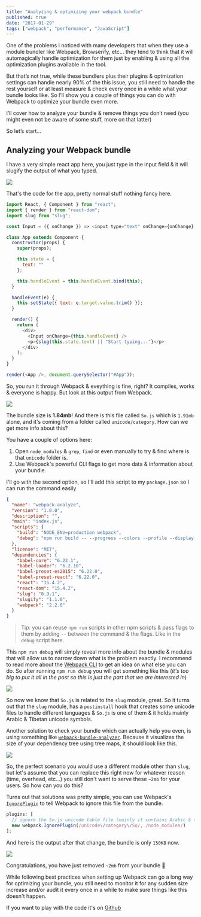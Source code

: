 ```yaml
---
title: "Analyzing & optimizing your webpack bundle"
published: true
date: "2017-01-29"
tags: ["webpack", "performance", "JavaScript"]
---
```


One of the problems I noticed with many developers that when they use a module bundler like Webpack, Browserify, etc… they tend to think that it will automagically handle optimization for them just by enabling & using all the optimization plugins available in the tool.

But that’s not true, while these bundlers plus their plugins & optmization settings can handle nearly 90% of the this issue, you still need to handle the rest yourself or at least measure & check every once in a while what your bundle looks like. So I’ll show you a couple of things you can do with Webpack to optimize your bundle even more.

I’ll cover how to analyze your bundle & remove things you don’t need (you might even not be aware of some stuff, more on that latter)

So let’s start…

## Analyzing your Webpack bundle

I have a very simple react app here, you just type in the input field & it will slugify the output of what you typed.

![](/img/webpack-analyze-app.gif)

That's the code for the app, pretty normal stuff nothing fancy here.

```js
import React, { Component } from "react";
import { render } from "react-dom";
import slug from "slug";

const Input = ({ onChange }) => <input type="text" onChange={onChange} />;

class App extends Component {
  constructor(props) {
    super(props);

    this.state = {
      text: ""
    };

    this.handleEvent = this.handleEvent.bind(this);
  }

  handleEvent(e) {
    this.setState({ text: e.target.value.trim() });
  }

  render() {
    return (
      <div>
        <Input onChange={this.handleEvent} />
        <p>{slug(this.state.text) || "Start typing..."}</p>
      </div>
    );
  }
}

render(<App />, document.querySelector("#App"));
```

So, you run it through Webpack & eveything is fine, right? It compiles, works & everyone is happy. But look at this output from Webpack.

![](/img/webpack-analyze-output.jpg)

The bundle size is **1.84mb**! And there is this file called `So.js` which is `1.91mb` alone, and it's coming from a folder called `unicode/category`. How can we get more info about this?

You have a couple of options here:

1. Open `node_modules` & `grep`, `find` or even manually to try & find where is that `unicode` folder is.
2. Use Webpack's powerful CLI flags to get more data & information about your bundle.

I'll go with the second option, so I'll add this script to my `package.json` so I can run the command easily

```json
{
  "name": "webpack-analyze",
  "version": "1.0.0",
  "description": "",
  "main": "index.js",
  "scripts": {
    "build": "NODE_ENV=production webpack",
    "debug": "npm run build -- --progress --colors --profile --display-modules --display-reasons --display-error-details"
  },
  "license": "MIT",
  "dependencies": {
    "babel-core": "6.22.1",
    "babel-loader": "6.2.10",
    "babel-preset-es2015": "6.22.0",
    "babel-preset-react": "6.22.0",
    "react": "15.4.2",
    "react-dom": "15.4.2",
    "slug": "0.9.1",
    "slugify": "1.1.0",
    "webpack": "2.2.0"
  }
}
```

> Tip: you can reuse `npm run` scripts in other npm scripts & pass flags to them by adding `--` between the command & the flags. Like in the `debug` script here.

This `npm run debug` will simply reveal more info about the bundle & modules that will allow us to narrow down what is the problem exactly. I recommend to read more about the [Webpack CLI](https://webpack.js.org/api/cli/) to get an idea on what else you can do. So after running `npm run debug` you will get something like this (_it's too big to put it all in the post so this is just the part that we are interested in_)

![](/img/webpack-analyze-debug.jpg)

So now we know that `So.js` is related to the `slug` module, great. So it turns out that the `slug` module, has a `postinstall` hook that creates some unicode files to handle different languages & `So.js` is one of them & it holds mainly Arabic & Tibetan unicode symbols.

Another solution to check your bundle which can actually help you even, is using something like [`webpack-bundle-analyzer`](https://www.npmjs.com/package/webpack-bundle-analyzer). Because it visualizes the size of your dependency tree using tree maps, it should look like this.

![](/img/webpack-bundle-analyzer.jpg)

So, the perfect scenario you would use a different module other than `slug`, but let's assume that you can replace this right now for whatever reason (time, overhead, etc...) you still don't want to serve these `~2mb` for your users. So how can you do this?

Turns out that solutions was pretty simple, you can use Webpack's [`IgnorePlugin`](https://webpack.github.io/docs/list-of-plugins.html#ignoreplugin) to tell Webpack to ignore this file from the bundle.

```js
plugins: [
  // ignore the So.js unicode table file (mainly it contains Arabic & tibitan unicode data)
  new webpack.IgnorePlugin(/unicode\/category\/So/, /node_modules/)
];
```

And here is the output after that change, the bundle is only `150KB` now.

![](/img/webpack-analyze-output-after.jpg)

Congratulations, you have just removed `~2mb` from your bundle 🎉

While following best practices when setting up Webpack can go a long way for optimizing your bundle, you still need to monitor it for any sudden size increase and/or audit it every once in a while to make sure things like this doesn't happen.

If you want to play with the code it's on [Github](https://github.com/ahmedelgabri/webpack-analyze)
